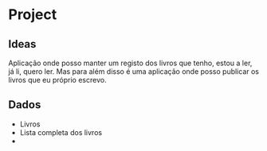 # Project

## Ideas

  Aplicação onde posso manter um registo dos livros que tenho, estou a ler, já li, quero ler. Mas para além disso é uma aplicação onde posso publicar os livros que eu próprio escrevo.

## Dados
  - Livros
  - Lista completa dos livros
  - 
